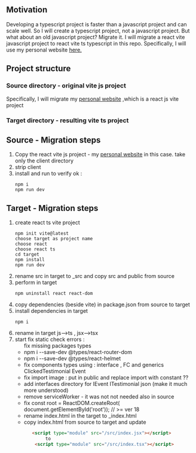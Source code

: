 <h2>Motivation</h2>
Developing a typescript project is faster than a javascript project and can scale well. So I will create a typescript project, not a javascript project. But what about an old javascript project? Migrate it. I will migrate a react vite javascript project to react vite ts typescript in this repo. Specifically, I will use my personal website  <a href='https://github.com/NathanKr/nathan-krasney-com'>here.</a>

<h2>Project structure</h2>
<h3>Source directory - original vite js project</h3>
Specifically, I will migrate my <a href='https://github.com/NathanKr/nathan-krasney-com/releases/tag/0.6'>personal website</a> ,which is a react js vite project 
<h3>Target directory - resulting vite ts project</h3>

<h2>Source - Migration steps</h2>
<ol>
<li>Copy the react vite js project - my <a href='https://github.com/NathanKr/nathan-krasney-com/releases/tag/0.6'>personal website</a> in this case. take only the client directory </li>
<li>strip client</li>
<li>install and run to verify ok :

```
npm i 
npm run dev
```

</li>
</ol>

<h2>Target - Migration steps</h2>
<ol>
<li>create react ts vite project

```
npm init vite@latest
choose target as project name
choose react
choose react ts
cd target
npm install
npm run dev
```
</li>
<li>rename src in target to _src and copy src and public from source</li>
<li>perform in target

```
npm uninstall react react-dom
```
</li>
<li>copy dependencies (beside vite) in package.json from source to target</li>
<li>install dependencies in target

```
npm i
```
</li>
<li>rename in target js-->ts , jsx-->tsx</li>
<li>start fix static check errors :
<ul>
fix missing packages types
<li>npm i --save-dev @types/react-router-dom</li>
<li>npm i --save-dev @types/react-helmet</li>
<li>fix components types using : interface , FC and generics 
ClickedTestimonial
Event</li>
<li>fix import image : put in public and replace import with constant ??</li>
<li>add interfaces directory for IEvent ITestimonial json (make it much more understood)</li>
<li>remove serviceWorker - it was not not needed also in source</li>
<li>fix const root = ReactDOM.createRoot( document.getElementById('root')); // >= ver 18</li>
<li>rename index.html in the target to _index.html</li>
<li>copy index.html from source to target and update

```html
   <script type="module" src="/src/index.jsx"></script>
        to
    <script type="module" src="/src/index.tsx"></script>
```

</li>
</ul>
</li>
</ol>
